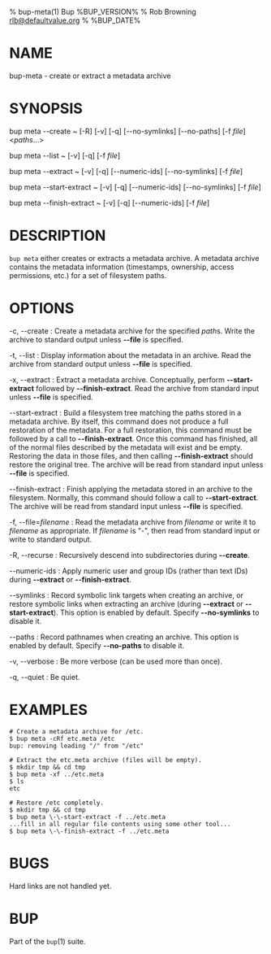 % bup-meta(1) Bup %BUP_VERSION%
% Rob Browning <rlb@defaultvalue.org>
% %BUP_DATE%

# NAME

bup-meta - create or extract a metadata archive

# SYNOPSIS

bup meta \-\-create
  ~ [-R] [-v] [-q] [\-\-no-symlinks] [\-\-no-paths] [-f *file*] \<*paths*...\>
  
bup meta \-\-list
  ~ [-v] [-q] [-f *file*]
  
bup meta \-\-extract
  ~ [-v] [-q] [\-\-numeric-ids] [\-\-no-symlinks] [-f *file*]
  
bup meta \-\-start-extract
  ~ [-v] [-q] [\-\-numeric-ids] [\-\-no-symlinks] [-f *file*]
  
bup meta \-\-finish-extract
  ~ [-v] [-q] [\-\-numeric-ids] [-f *file*]

# DESCRIPTION

`bup meta` either creates or extracts a metadata archive.  A metadata
archive contains the metadata information (timestamps, ownership,
access permissions, etc.) for a set of filesystem paths.

# OPTIONS

-c, \-\-create
:   Create a metadata archive for the specified *path*s.  Write the
    archive to standard output unless **\-\-file** is specified.

-t, \-\-list
:   Display information about the metadata in an archive.  Read the
    archive from standard output unless **\-\-file** is specified.

-x, \-\-extract
:   Extract a metadata archive.  Conceptually, perform **\-\-start-extract**
    followed by **\-\-finish-extract**.  Read the archive from standard input
    unless **\-\-file** is specified.

\-\-start-extract
:   Build a filesystem tree matching the paths stored in a metadata
    archive.  By itself, this command does not produce a full
    restoration of the metadata.  For a full restoration, this command
    must be followed by a call to **\-\-finish-extract**.  Once this
    command has finished, all of the normal files described by the
    metadata will exist and be empty.  Restoring the data in those
    files, and then calling **\-\-finish-extract** should restore the
    original tree.  The archive will be read from standard input
    unless **\-\-file** is specified.

\-\-finish-extract
:   Finish applying the metadata stored in an archive to the
    filesystem.  Normally, this command should follow a call to
    **\-\-start-extract**.  The archive will be read from standard input
    unless **\-\-file** is specified.

-f, \-\-file=*filename*
:   Read the metadata archive from *filename* or write it to
    *filename* as appropriate.  If *filename* is "-", then read from
    standard input or write to standard output.

-R, \-\-recurse
:   Recursively descend into subdirectories during **\-\-create**.

\-\-numeric-ids
:   Apply numeric user and group IDs (rather than text IDs) during
    **\-\-extract** or **\-\-finish-extract**.

\-\-symlinks
:   Record symbolic link targets when creating an archive, or restore
    symbolic links when extracting an archive (during **\-\-extract**
    or **\-\-start-extract**).  This option is enabled by default.
    Specify **\-\-no-symlinks** to disable it.

\-\-paths
:   Record pathnames when creating an archive.  This option is enabled
    by default.  Specify **\-\-no-paths** to disable it.

-v, --verbose
:   Be more verbose (can be used more than once).

-q, --quiet
:   Be quiet.

# EXAMPLES

    # Create a metadata archive for /etc.
    $ bup meta -cRf etc.meta /etc
    bup: removing leading "/" from "/etc"

    # Extract the etc.meta archive (files will be empty).
    $ mkdir tmp && cd tmp
    $ bup meta -xf ../etc.meta
    $ ls
    etc

    # Restore /etc completely.
    $ mkdir tmp && cd tmp
    $ bup meta \-\-start-extract -f ../etc.meta
    ...fill in all regular file contents using some other tool...
    $ bup meta \-\-finish-extract -f ../etc.meta

# BUGS

Hard links are not handled yet.

# BUP

Part of the `bup`(1) suite.
